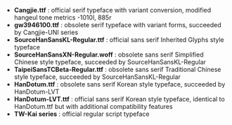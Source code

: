 * **Cangjie.ttf** : official serif typeface with variant conversion, modified hangeul tone metrics -1010l, 885r
* **gw3946100.ttf** : obsolete serif typeface with variant forms, succeeded by Cangjie-UNI series
* **SourceHanSansKL-Regular.ttf** : official sans serif Inherited Glyphs style typeface
* **SourceHanSansXN-Regular.woff** : obsolete sans serif Simplified Chinese style typeface, succeeded by SourceHanSansKL-Regular
* **TaipeiSansTCBeta-Regular.ttf** : obsolete sans serif Traditional Chinese style typeface, succeeded by SourceHanSansKL-Regular
* **HanDotum.ttf** : obsolete sans serif Korean style typeface, succeeded by HanDotum-LVT
* **HanDotum-LVT.ttf** : official sans serif Korean style typeface, identical to HanDotum.ttf but with additional compatibility features
* **TW-Kai series** : official regular script typeface
